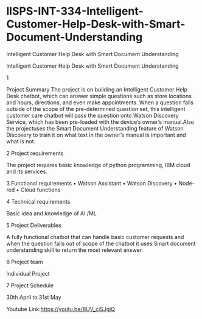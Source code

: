 # llSPS-INT-334-Intelligent-Customer-Help-Desk-with-Smart-Document-Understanding
Intelligent Customer Help Desk with Smart Document Understanding
 
 
 
Intelligent Customer Help Desk with Smart Document Understanding
 
 
 
 
            
 
1	 
 
Project Summary	 The project is on building an Intelligent Customer Help Desk chatbot, which can answer simple questions such as store locations and hours, directions, and even make appointments. When a question falls outside of the scope of the pre-determined question set, this intelligent customer care chatbot will pass the question onto Watson Discovery Service, which has been pre-loaded with the device’s owner’s manual.Also the projectuses the Smart Document Understanding feature of Watson Discovery to train it on what text in the owner’s manual is important and what is not.
 
2	 Project requirements
 	 
The project requires basic knowledge of python programming, IBM cloud and its services.
 
3	Functional requirements
 	•	Watson Assistant
•	Watson Discovery
•	Node-red
•	Cloud functions
 
 
4	Technical requirements
 	 
Basic idea and knowledge of AI /ML
 
5	 Project Deliverables
 	 
A fully functional chatbot that can handle basic customer requests and when the question falls out of scope of the chatbot it uses Smart document understanding skill to return the most relevant answer.
 
6	 Project team               
 	 
Individual Project
 
7	 Project Schedule               
 	 
30th April to 31st May 


Youtube Link:https://youtu.be/8UV_ciSJgjQ
 
 
 
 
 
 


